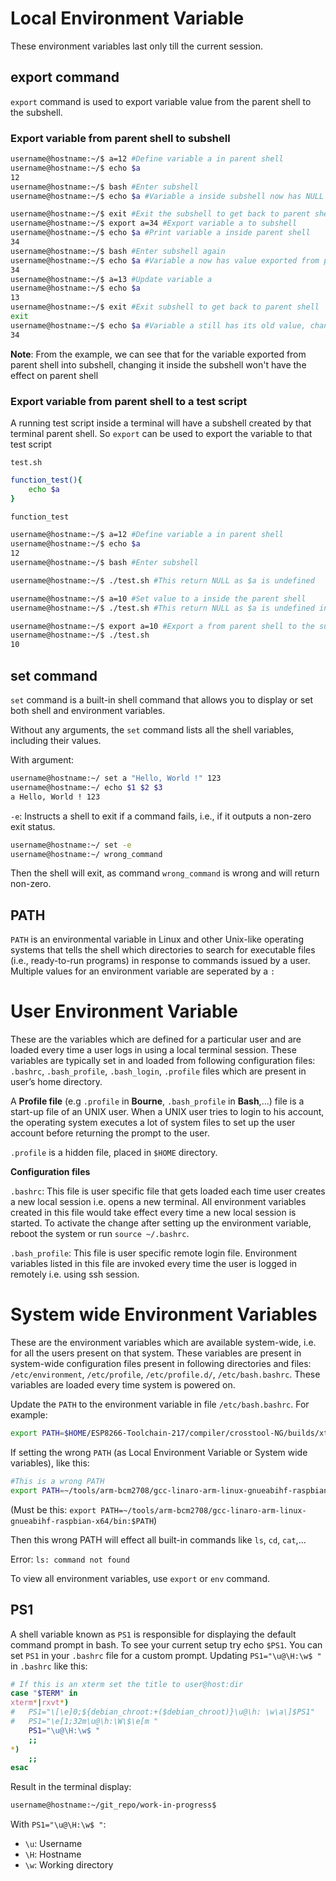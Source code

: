 # Local Environment Variable

These environment variables last only till the current session.

## export command

``export`` command is used to export variable value from the parent shell to the subshell.

### Export variable from parent shell to subshell

```sh
username@hostname:~/$ a=12 #Define variable a in parent shell
username@hostname:~/$ echo $a 
12
username@hostname:~/$ bash #Enter subshell
username@hostname:~/$ echo $a #Variable a inside subshell now has NULL value

username@hostname:~/$ exit #Exit the subshell to get back to parent shell
username@hostname:~/$ export a=34 #Export variable a to subshell
username@hostname:~/$ echo $a #Print variable a inside parent shell
34
username@hostname:~/$ bash #Enter subshell again
username@hostname:~/$ echo $a #Variable a now has value exported from parent shell
34
username@hostname:~/$ a=13 #Update variable a
username@hostname:~/$ echo $a
13
username@hostname:~/$ exit #Exit subshell to get back to parent shell
exit
username@hostname:~/$ echo $a #Variable a still has its old value, changing it inside the subshell won't take effect
34
```
**Note**: From the example, we can see that for the variable exported from parent shell into subshell, changing it inside the subshell won't have the effect on parent shell

### Export variable from parent shell to a test script

A running test script inside a terminal will have a subshell created by that terminal parent shell. So ``export`` can be used to export the variable to that test script

``test.sh``

```sh
function_test(){
    echo $a
}

function_test
```

```sh
username@hostname:~/$ a=12 #Define variable a in parent shell
username@hostname:~/$ echo $a 
12
username@hostname:~/$ bash #Enter subshell
```

```sh
username@hostname:~/$ ./test.sh #This return NULL as $a is undefined

username@hostname:~/$ a=10 #Set value to a inside the parent shell
username@hostname:~/$ ./test.sh #This return NULL as $a is undefined inside the subshell

username@hostname:~/$ export a=10 #Export a from parent shell to the subshell
username@hostname:~/$ ./test.sh
10
```

## set command

``set`` command is a built-in shell command that allows you to display or set both shell and environment variables.

Without any arguments, the ``set`` command lists all the shell variables, including their values.

With argument:

```sh
username@hostname:~/ set a "Hello, World !" 123
username@hostname:~/ echo $1 $2 $3
a Hello, World ! 123
```

``-e``: Instructs a shell to exit if a command fails, i.e., if it outputs a non-zero exit status.

```sh
username@hostname:~/ set -e
username@hostname:~/ wrong_command
```

Then the shell will exit, as command ``wrong_command`` is wrong and will return non-zero.

## PATH

``PATH`` is an environmental variable in Linux and other Unix-like operating systems that tells the shell which directories to search for executable files (i.e., ready-to-run programs) in response to commands issued by a user. Multiple values for an environment variable are seperated by a ``:``

# User Environment Variable

These are the variables which are defined for a particular user and are loaded every time a user logs in using a local terminal session. These variables are typically set in and loaded from following configuration files: ``.bashrc``, ``.bash_profile``, ``.bash_login``, ``.profile`` files which are present in user’s home directory.

A **Profile file** (e.g ``.profile`` in **Bourne**, ``.bash_profile`` in **Bash**,...) file is a start-up file of an UNIX user. When a UNIX user tries to login to his account, the operating system executes a lot of system files to set up the user account before returning the prompt to the user.

``.profile`` is a hidden file, placed in ``$HOME`` directory.

**Configuration files**

``.bashrc``:  This file is user specific file that gets loaded each time user creates a new local session i.e. opens a new terminal. All environment variables created in this file would take effect every time a new local session is started. To activate the change after setting up the environment variable, reboot the system or run ``source ~/.bashrc``.

``.bash_profile``: This file is user specific remote login file. Environment variables listed in this file are invoked every time the user is logged in remotely i.e. using ssh session. 

# System wide Environment Variables

These are the environment variables which are available system-wide, i.e. for all the users present on that system. These variables are present in system-wide configuration files present in following directories and files: ``/etc/environment``, ``/etc/profile``, ``/etc/profile.d/``, ``/etc/bash.bashrc``. These variables are loaded every time system is powered on.

Update the ``PATH`` to the environment variable in file ``/etc/bash.bashrc``. For example:

```sh
export PATH=$HOME/ESP8266-Toolchain-217/compiler/crosstool-NG/builds/xtensa-lx106-elf/bin:$PATH
```

If setting the wrong ``PATH`` (as Local Environment Variable or System wide variables), like this:

```sh
#This is a wrong PATH
export PATH=~/tools/arm-bcm2708/gcc-linaro-arm-linux-gnueabihf-raspbian-x64/
```

(Must be this: ``export PATH=~/tools/arm-bcm2708/gcc-linaro-arm-linux-gnueabihf-raspbian-x64/bin:$PATH``)

Then this wrong PATH will effect all built-in commands like ``ls``, ``cd``, ``cat``,... 

Error: ``ls: command not found``

To view all environment variables, use ``export`` or ``env`` command.
## PS1

A shell variable known as ``PS1`` is responsible for displaying the default command prompt in bash. To see your current setup try echo ``$PS1``. You can set ``PS1`` in your ``.bashrc`` file for a custom prompt. Updating ``PS1="\u@\H:\w$ "`` in ``.bashrc`` like this:

```sh
# If this is an xterm set the title to user@host:dir
case "$TERM" in
xterm*|rxvt*)
#	PS1="\[\e]0;${debian_chroot:+($debian_chroot)}\u@\h: \w\a\]$PS1"
#	PS1="\e[1;32m\u@\h:\W\$\e[m "
	PS1="\u@\H:\w$ "
    ;;
*)
    ;;
esac
```

Result in the terminal display:
```sh
username@hostname:~/git_repo/work-in-progress$
```

With ``PS1="\u@\H:\w$ "``:
* ``\u``: Username
* ``\H``: Hostname
* ``\w``: Working directory
